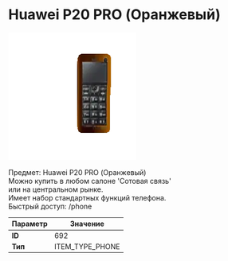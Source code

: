 # Huawei P20 PRO (Оранжевый)

![Item Image](../img/692.webp?raw=true)

Предмет: Huawei P20 PRO (Оранжевый)<br>Можно купить в любом салоне 'Сотовая связь'<br>или на центральном рынке.<br>Имеет набор стандартных функций телефона.<br>Быстрый доступ: /phone


| Параметр | Значение |
|----------|----------|
| **ID** | 692 |
| **Тип** | ITEM_TYPE_PHONE |

